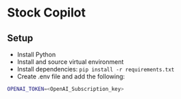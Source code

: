 # Stock Copilot

## Setup
- Install Python
- Install and source virtual environment
- Install dependencies: `pip install -r requirements.txt`
- Create .env file and add the following:
```sh
OPENAI_TOKEN=<OpenAI_Subscription_key>
```